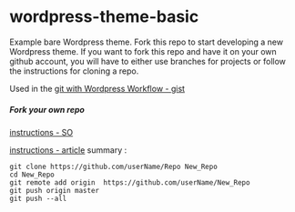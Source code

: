 # wordpress-theme-basic
Example bare Wordpress theme. Fork this repo to start developing a new Wordpress theme. If you want to fork this repo and have it on your own github account, you will have to either use branches for projects or follow the instructions for cloning a repo. 



Used in the [git with Wordpress Workflow - gist](https://gist.github.com/MWins/b51c977f28a94dc098b7)


##### Fork your own repo 

[instructions - SO](http://stackoverflow.com/questions/10963878/how-do-you-fork-your-own-project-on-github)

[instructions - article](http://bitdrift.com/post/4534738938/fork-your-own-project-on-github)
summary :

    git clone https://github.com/userName/Repo New_Repo
    cd New_Repo
    git remote add origin  https://github.com/userName/New_Repo
    git push origin master
    git push --all
